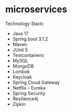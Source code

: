# microservices

Technology Stack:

* Java 17
* Spring boot 3.1.2
* Maven
* JUnit 5
* Testcontainers
* MySQL
* MongoDB
* Lombok
* Keycloak
* Spring Cloud Gateway
* Netflix – Eureka
* Spring Security
* Resilience4j
* Zipkin